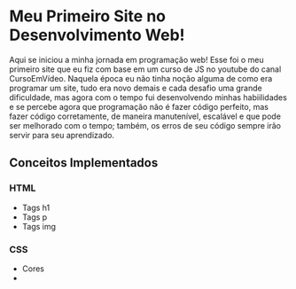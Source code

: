 # Meu Primeiro Site no Desenvolvimento Web!

Aqui se iniciou a minha jornada em programação web! Esse foi o meu primeiro site que eu fiz com base em um curso de JS no youtube do canal CursoEmVídeo. Naquela época eu não tinha noção alguma de como era programar um site, tudo era novo demais e cada desafio uma grande dificuldade, mas agora com o tempo fui desenvolvendo minhas habiilidades e se percebe agora que programação não é fazer código perfeito, mas fazer código corretamente, de maneira manutenível, escalável e que pode ser melhorado com o tempo; também, os erros de seu código sempre irão servir para seu aprendizado.

## Conceitos Implementados

### HTML

* Tags h1
* Tags p
* Tags img

### CSS

* Cores
* 
